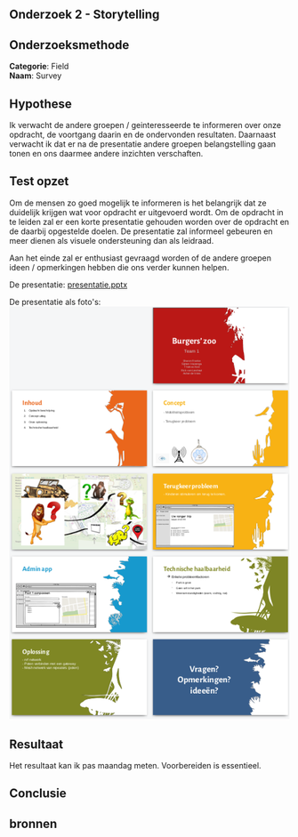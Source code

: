 ## Onderzoek 2 - Storytelling

## Onderzoeksmethode

**Categorie**: Field <br />
**Naam**: Survey

## Hypothese

Ik verwacht de andere groepen / geinteresseerde te informeren over onze opdracht, de voortgang daarin en de ondervonden resultaten. Daarnaast verwacht ik dat er na de presentatie andere groepen belangstelling gaan tonen en ons daarmee andere inzichten verschaften.

## Test opzet

Om de mensen zo goed mogelijk te informeren is het belangrijk dat ze duidelijk krijgen wat voor opdracht er uitgevoerd wordt.
Om de opdracht in te leiden zal er een korte presentatie gehouden worden over de opdracht en de daarbij opgestelde doelen. De presentatie zal informeel gebeuren en meer dienen als visuele ondersteuning dan als leidraad.

Aan het einde zal er enthusiast gevraagd worden of de andere groepen ideen / opmerkingen hebben die ons verder kunnen helpen.

De presentatie: [presentatie.pptx](./tussenpresentatie.pptx)

De presentatie als foto's:
![presentatie image](images/presentatie.png)

## Resultaat

Het resultaat kan ik pas maandag meten.
Voorbereiden is essentieel.


## Conclusie


## bronnen

